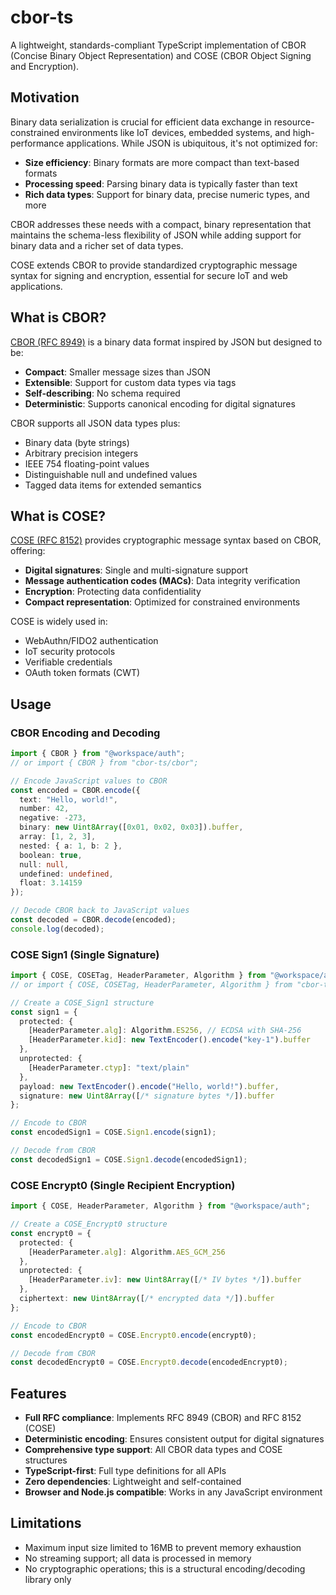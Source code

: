 # cbor-ts

A lightweight, standards-compliant TypeScript implementation of CBOR (Concise Binary Object Representation) and COSE (CBOR Object Signing and Encryption).

## Motivation

Binary data serialization is crucial for efficient data exchange in resource-constrained environments like IoT devices, embedded systems, and high-performance applications. While JSON is ubiquitous, it's not optimized for:

- **Size efficiency**: Binary formats are more compact than text-based formats
- **Processing speed**: Parsing binary data is typically faster than text
- **Rich data types**: Support for binary data, precise numeric types, and more

CBOR addresses these needs with a compact, binary representation that maintains the schema-less flexibility of JSON while adding support for binary data and a richer set of data types.

COSE extends CBOR to provide standardized cryptographic message syntax for signing and encryption, essential for secure IoT and web applications.

## What is CBOR?

[CBOR (RFC 8949)](https://datatracker.ietf.org/doc/html/rfc8949) is a binary data format inspired by JSON but designed to be:

- **Compact**: Smaller message sizes than JSON
- **Extensible**: Support for custom data types via tags
- **Self-describing**: No schema required
- **Deterministic**: Supports canonical encoding for digital signatures

CBOR supports all JSON data types plus:

- Binary data (byte strings)
- Arbitrary precision integers
- IEEE 754 floating-point values
- Distinguishable null and undefined values
- Tagged data items for extended semantics

## What is COSE?

[COSE (RFC 8152)](https://datatracker.ietf.org/doc/html/rfc8152) provides cryptographic message syntax based on CBOR, offering:

- **Digital signatures**: Single and multi-signature support
- **Message authentication codes (MACs)**: Data integrity verification
- **Encryption**: Protecting data confidentiality
- **Compact representation**: Optimized for constrained environments

COSE is widely used in:
- WebAuthn/FIDO2 authentication
- IoT security protocols
- Verifiable credentials
- OAuth token formats (CWT)

## Usage

### CBOR Encoding and Decoding

```typescript
import { CBOR } from "@workspace/auth";
// or import { CBOR } from "cbor-ts/cbor";

// Encode JavaScript values to CBOR
const encoded = CBOR.encode({
  text: "Hello, world!",
  number: 42,
  negative: -273,
  binary: new Uint8Array([0x01, 0x02, 0x03]).buffer,
  array: [1, 2, 3],
  nested: { a: 1, b: 2 },
  boolean: true,
  null: null,
  undefined: undefined,
  float: 3.14159
});

// Decode CBOR back to JavaScript values
const decoded = CBOR.decode(encoded);
console.log(decoded);
```

### COSE Sign1 (Single Signature)

```typescript
import { COSE, COSETag, HeaderParameter, Algorithm } from "@workspace/auth";
// or import { COSE, COSETag, HeaderParameter, Algorithm } from "cbor-ts/cose";

// Create a COSE_Sign1 structure
const sign1 = {
  protected: {
    [HeaderParameter.alg]: Algorithm.ES256, // ECDSA with SHA-256
    [HeaderParameter.kid]: new TextEncoder().encode("key-1").buffer
  },
  unprotected: {
    [HeaderParameter.ctyp]: "text/plain"
  },
  payload: new TextEncoder().encode("Hello, world!").buffer,
  signature: new Uint8Array([/* signature bytes */]).buffer
};

// Encode to CBOR
const encodedSign1 = COSE.Sign1.encode(sign1);

// Decode from CBOR
const decodedSign1 = COSE.Sign1.decode(encodedSign1);
```

### COSE Encrypt0 (Single Recipient Encryption)

```typescript
import { COSE, HeaderParameter, Algorithm } from "@workspace/auth";

// Create a COSE_Encrypt0 structure
const encrypt0 = {
  protected: {
    [HeaderParameter.alg]: Algorithm.AES_GCM_256
  },
  unprotected: {
    [HeaderParameter.iv]: new Uint8Array([/* IV bytes */]).buffer
  },
  ciphertext: new Uint8Array([/* encrypted data */]).buffer
};

// Encode to CBOR
const encodedEncrypt0 = COSE.Encrypt0.encode(encrypt0);

// Decode from CBOR
const decodedEncrypt0 = COSE.Encrypt0.decode(encodedEncrypt0);
```

## Features

- **Full RFC compliance**: Implements RFC 8949 (CBOR) and RFC 8152 (COSE)
- **Deterministic encoding**: Ensures consistent output for digital signatures
- **Comprehensive type support**: All CBOR data types and COSE structures
- **TypeScript-first**: Full type definitions for all APIs
- **Zero dependencies**: Lightweight and self-contained
- **Browser and Node.js compatible**: Works in any JavaScript environment

## Limitations

- Maximum input size limited to 16MB to prevent memory exhaustion
- No streaming support; all data is processed in memory
- No cryptographic operations; this is a structural encoding/decoding library only

